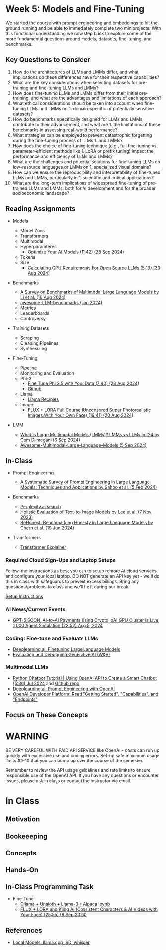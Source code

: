 # Week 5: Models and Fine-Tuning

We started the course with prompt engineering and embeddings to hit the ground running and be able to immediately complete two miniprojects. With this functional understanding we now step back to explore some of the more fundamental questions around models, datasets, fine-tuning, and benchmarks.

## Key Questions to Consider

1. How do the architectures of LLMs and LMMs differ, and what implications do these differences have for their respective capabilities?
2. What are the key considerations when selecting datasets for pre-training and fine-tuning LLMs and LMMs?
3. How does fine-tuning LLMs and LMMs differ from their initial pre-training, and what are the advantages and limitations of each approach?
4. What ethical considerations should be taken into account when fine-tuning LLMs and LMMs on 1. domain-specific or potentially sensitive datasets?
5. How do benchmarks specifically designed for LLMs and LMMs contribute to their advancement, and what are 1. the limitations of these benchmarks in assessing real-world performance?
6. What strategies can be employed to prevent catastrophic forgetting during the fine-tuning process of LLMs 1. and LMMs?
7. How does the choice of fine-tuning technique (e.g., full fine-tuning vs. parameter-efficient methods like 1. LoRA or prefix tuning) impact the performance and efficiency of LLMs and LMMs?
8. What are the challenges and potential solutions for fine-tuning LLMs on low-resource languages or LMMs on 1. specialized visual domains?
9. How can we ensure the reproducibility and interpretability of fine-tuned LLMs and LMMs, particularly in 1. scientific and critical applications?
10. What are the long-term implications of widespread fine-tuning of pre-trained LLMs and LMMs, both for AI development and for the broader socioeconomic landscape?

## Reading Assignments

* Models
  * Model Zoos
  * Transformers
  * Multimodal
  * Hyperparamteres
    * [Optimize Your AI Models (11:42) (28 Sep 2024)](https://www.youtube.com/watch?v=QfFRNF5AhME)
  * Tokens
  * Size
    * [Calculating GPU Requirements For Open Source LLMs (5:19) (30 Aug 2024)](https://www.youtube.com/watch?v=WyZQ73cKLMU)

* Benchmarks
  * [A Survey on Benchmarks of Multimodal Large Language Models by Li et al. (16 Aug 2024)](https://www.semanticscholar.org/paper/A-Survey-on-Benchmarks-of-Multimodal-Large-Language-Li-Lu/d40631a850c21607a5b1cb63efc7bf4ba1ab1fe0#:~:text=A%20comprehensive%20review%20of%20200%20benchmarks%20and%20evaluations%20for)
  * [awesome-LLM-benchmarks (Jan 2024)](https://github.com/wgwang/awesome-LLM-benchmarks)
  * Metrics
  * Leaderboards
  * Controversy

* Training Datasets
  * Scraping
  * Cleaning Pipelines
  * Synthesizing

* Fine-Tuning
  * Pipeline
  * Monitoring and Evaluation
  * Phi-3
    * [Fine Tune Phi 3.5 with Your Data (7:40) (28 Aug 2024)](https://www.youtube.com/watch?v=g3zhGnUSfio)
    * [Github](https://github.com/microsoft/Phi-3CookBook/blob/main/code/04.Finetuning/Phi-3-finetune-qlora-python.ipynb)
  * Llama
    * [Llama Recipies](https://github.com/Meta-Llama/llama-recipes)
  * Image:
    * [FLUX + LORA Full Course (Uncensored Super Photorealistic Images With Your Own Face) (19:41) (20 Aug 2024)](https://www.youtube.com/watch?v=1m7ZVCy3728)

* LMM
  * [What is Large Multimodal Models (LMMs)? LMMs vs LLMs in '24 by Cem Dilmegani (6 Sep 2024)](https://research.aimultiple.com/large-multimodal-models/)
  * [Awesome-Multimodal-Large-Language-Models (5 Sep 2024)](https://github.com/BradyFU/Awesome-Multimodal-Large-Language-Models)

## In-Class

* Prompt Engineering
  * [A Systematic Survey of Prompt Engineering in Large Language Models: Techniques and Applications by Sahoo et al. (5 Feb 2024)](https://www.semanticscholar.org/paper/A-Systematic-Survey-of-Prompt-Engineering-in-Large-Sahoo-Singh/31d2ccff82e313eb5c1620c44bb8322da4a38513)

* Benchmarks
  * [Perplexity.ai search](https://www.perplexity.ai/search/recent-survey-of-benchmarks-RNQOwDocRMKydokO9XGg7w)
  * [Holistic Evaluation of Text-to-Image Models by Lee et al. (7 Nov 2023)](https://arxiv.org/pdf/2311.04287)
  * [BeHonest: Benchmarking Honesty in Large Language Models by Chern et al. (19 Jun 2024)](https://www.semanticscholar.org/paper/BeHonest%3A-Benchmarking-Honesty-in-Large-Language-Chern-Hu/5c1e031b21bb8ea1bd652c5a4a1b2cf32149e521)

* Transformers
  * [Transformer Explainer](https://poloclub.github.io/transformer-explainer/)

**<END>**


### Required Cloud Sign-Ups and Laptop Setups

Follow-the instructions as best you can to setup remote AI cloud services and configure your local laptop. DO NOT generate an API key yet - we'll do this in class with safeguards to prevent excess billings. Bring any questions/problems to class and we'll fix it during our break.

[Setup Instructions](../modules/signups_setups.md)

### AI News/Current Events

* [GPT-5 SOON, AI-to-AI Payments Using Crypto, xAI GPU Cluster is Live, 1,000 Agent Simulation (23:52) Aug 5, 2024](https://www.youtube.com/watch?v=7c3t5jAg0v4)

### Coding: Fine-tune and Evaluate LLMs

* [Deeplearning.ai: Finetuning Large Language Models](https://learn.deeplearning.ai/courses/finetuning-large-language-models/lesson/1/introduction)
* [Evaluating and Debugging Generative AI (W&B)](https://learn.deeplearning.ai/courses/evaluating-debugging-generative-ai/lesson/1/introduction)

### Multimodal LLMs

* [Python Chatbot Tutorial | Using OpenAI API to Create a Smart Chatbot (5:36) Jul 2024](https://www.youtube.com/watch?v=w55C8cLWz74)  and [Github repo](https://github.com/debeshm/Python-ChatGPT/blob/main/chatbot.py)
* [Deeplearning.ai: Prompt Engineering with OpenAI](https://learn.deeplearning.ai/courses/chatgpt-prompt-eng/lesson/2/guidelines)
* [OpenAI Developer Platform: Read "Getting Started", "Capabilities", and "Endpoints"](https://platform.openai.com/docs/overview)

## Focus on These Concepts

# WARNING

BE VERY CAREFUL WITH PAID API SERVICE like OpenAI - costs can run up quickly with excessive use and coding errors. Set-up safe maximum usage limits $5-10 that you can bump up over the course of the semester.

Remember to review the API usage guidelines and rate limits to ensure responsible use of the OpenAI API. If you have any questions or encounter issues, please ask in class or contact the instructor via email.

# In Class

## Motivation

## Bookeeeping

## Concepts

## Hands-On

## In-Class Programming Task

* Fine-Tune
  * [Ollama  + Unsloth + Llama-3 + Alpaca.ipynb](https://colab.research.google.com/drive/1WZDi7APtQ9VsvOrQSSC5DDtxq159j8iZ?usp=sharing)
  * [FLUX + LORA and Kling AI (Consistent Characters & AI Videos with Your Face) (25:55) (8 Sep 2024)](https://www.youtube.com/watch?v=mUR8CUmDbo0)

## References

* [Local Models: llama.cpp, SD, whisper](https://www.qt.io/blog/examples-of-local-llm-usage?ref=dailydev)